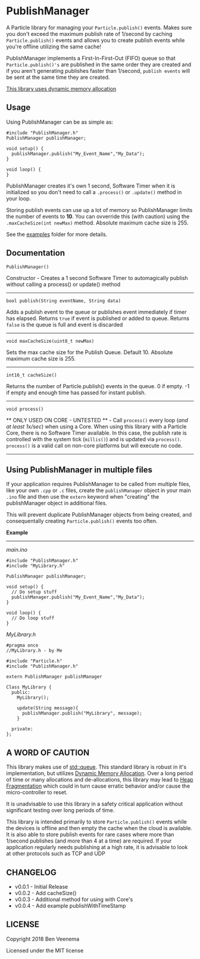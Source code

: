 # PublishManager

A Particle library for managing your `Particle.publish()` events.  Makes sure you don't exceed the maximum publish rate of 1/second by caching `Particle.publish()` events and allows you to create publish events while you're offline utilizing the same cache!

PublishManager implements a First-In-First-Out (FIFO) queue so that `Particle.publish()'s` are published in the same order they are created and if you aren't generating publishes faster than 1/second, `publish events` will be sent at the same time they are created.

[This library uses dynamic memory allocation](#a-word-of-caution)

## Usage

Using PublishManager can be as simple as:

```
#include "PublishManager.h"
PublishManager publishManager;

void setup() {
  publishManager.publish("My_Event_Name","My_Data");
}

void loop() {
}
```
PublishManager creates it's own 1 second, Software Timer when it is initialized so you don't need to call a `.process()` or `.update()` method in your loop.

Storing publish events can use up a lot of memory so PublishManager limits the number of events to **10**. You can ovverride this (with caution) using the `.maxCacheSize(int newMax)` method. Absolute maximum cache size is 255.

See the [examples](examples) folder for more details.

## Documentation

```
PublishManager()
```
Constructor - Creates a 1 second Software Timer to automagically publish without calling a process() or update() method
___

```
bool publish(String eventName, String data)
```
Adds a publish event to the queue or publishes event immediately if timer has elapsed. Returns `true` if event is published or added to queue. Returns `false` is the queue is full and event is discarded
___

```
void maxCacheSize(uint8_t newMax)
```
Sets the max cache size for the Publish Queue. Default 10. Absolute maximum cache size is 255.
___
```
int16_t cacheSize()
```
Returns the number of Particle.publish() events in the queue. 0 if empty. -1 if empty and enough time has passed for instant publish.
___
```
void process()
```
** ONLY USED ON CORE - UNTESTED ** - Call `process()` every loop (*and at least 1x/sec*) when using a Core.  When using this library with a Particle Core, there is no Software Timer available.  In this case, the publish rate is controlled with the system tick (`millis()`) and is updated via `process()`.  `process()` is a valid call on non-core platforms but will execute no code.
___

## Using PublishManager in multiple files
If your application requires PublishManager to be called from multiple files, like your own `.cpp` or `.c` files, create the `publishManager` object in your main `.ino` file and then use the `extern` keyword when "creating" the publishManager object in additional files.

This will prevent duplicate PublishManager objects from being created, and consequentally creating `Particle.publish()` events too often.

**Example**
___
_main.ino_
```
#include "PublishManager.h"
#include "MyLibrary.h"

PublishManager publishManager;

void setup() {
  // Do setup stuff
  publishManager.publish("My_Event_Name","My_Data");
}

void loop() {
  // Do loop stuff
}
```
_MyLibrary.h_
```
#pragma once
//MyLibrary.h - by Me

#include "Particle.h"
#include "PublishManager.h"

extern PublishManager publishManager

Class MyLibrary {
  public:
    MyLibrary();

    update(String message){
      publishManager.publish("MyLibrary", message);
    }

  private:
};
```

## A WORD OF CAUTION
This library makes use of [std::queue][f3af6535]. This standard library is robust in it's implementation, but utilizes [Dynamic Memory Allocation][225d2811].  Over a long period of time or many allocations and de-allocations, this library may lead to [Heap Fragmentation][b831396c] which could in turn cause erratic behavior and/or cause the micro-controller to reset.

It is unadvisable to use this library in a safety critical application without significant testing over long periods of time.

This library is intended primarily to store `Particle.publish()` events while the devices is offline and then empty the cache when the cloud is available. It is also able to store publish events for rare cases where more than 1/second publishes (and more than 4 at a time) are required.  If your application regularly needs publishing at a high rate, it is advisable to look at other protocols such as TCP and UDP

  [f3af6535]: http://en.cppreference.com/w/cpp/container/queue "cppreference.com - queue"
  [225d2811]: https://en.wikipedia.org/wiki/C_dynamic_memory_allocation "Wikipedia - Dynamic Memory Allocation"
  [b831396c]: https://stackoverflow.com/questions/3770457/what-is-memory-fragmentation "Stackoverflow - What is memory fragmentation"

## CHANGELOG

* v0.0.1 - Initial Release
* v0.0.2 - Add cacheSize()
* v0.0.3 - Additional method for using with Core's
* v0.0.4 - Add example publishWithTimeStamp

## LICENSE
Copyright 2018 Ben Veenema

Licensed under the MIT license
